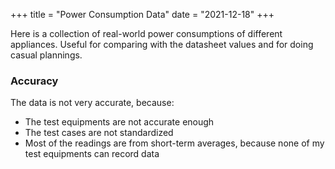 +++
title = "Power Consumption Data"
date = "2021-12-18"
+++

Here is a collection of real-world power consumptions of different appliances. Useful for comparing with the datasheet values and for doing casual plannings.

### Accuracy

The data is not very accurate, because:
- The test equipments are not accurate enough
- The test cases are not standardized
- Most of the readings are from short-term averages, because none of my test equipments can record data
